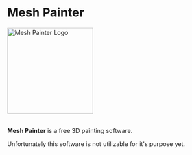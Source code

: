 # Mesh Painter

<img src="https://github.com/mert-tetik/mesh-painter/blob/main/Main/.gh_resources/logo-1024x.png" width="200" alt="Mesh Painter Logo"><br><br>

**Mesh Painter**  is a free 3D painting software.

Unfortunately this software is not utilizable for it's purpose yet.